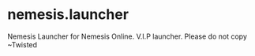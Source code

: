 # nemesis.launcher
Nemesis Launcher for Nemesis Online. V.I.P launcher. Please do not copy ~Twisted
